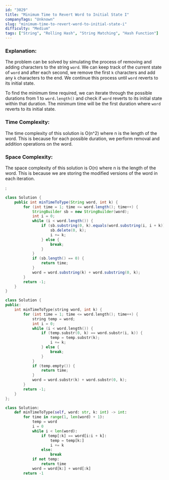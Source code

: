 ```yaml
---
id: "3029"
title: "Minimum Time to Revert Word to Initial State I"
companyTags: "Unknown"
slug: "minimum-time-to-revert-word-to-initial-state-i"
difficulty: "Medium"
tags: ["String", "Rolling Hash", "String Matching", "Hash Function"]
---
```


### Explanation:
The problem can be solved by simulating the process of removing and adding characters to the string `word`. We can keep track of the current state of `word` and after each second, we remove the first `k` characters and add any `k` characters to the end. We continue this process until `word` reverts to its initial state.

To find the minimum time required, we can iterate through the possible durations from 1 to `word.length()` and check if `word` reverts to its initial state within that duration. The minimum time will be the first duration where `word` reverts to its initial state.

### Time Complexity:
The time complexity of this solution is O(n^2) where n is the length of the word. This is because for each possible duration, we perform removal and addition operations on the word.

### Space Complexity:
The space complexity of this solution is O(n) where n is the length of the word. This is because we are storing the modified versions of the word in each iteration.

:

```java
class Solution {
    public int minTimeToType(String word, int k) {
        for (int time = 1; time <= word.length(); time++) {
            StringBuilder sb = new StringBuilder(word);
            int i = 0;
            while (i < word.length()) {
                if (sb.substring(0, k).equals(word.substring(i, i + k))) {
                    sb.delete(0, k);
                    i += k;
                } else {
                    break;
                }
            }
            if (sb.length() == 0) {
                return time;
            }
            word = word.substring(k) + word.substring(0, k);
        }
        return -1;
    }
}
```

```cpp
class Solution {
public:
    int minTimeToType(string word, int k) {
        for (int time = 1; time <= word.length(); time++) {
            string temp = word;
            int i = 0;
            while (i < word.length()) {
                if (temp.substr(0, k) == word.substr(i, k)) {
                    temp = temp.substr(k);
                    i += k;
                } else {
                    break;
                }
            }
            if (temp.empty()) {
                return time;
            }
            word = word.substr(k) + word.substr(0, k);
        }
        return -1;
    }
};
```

```python
class Solution:
    def minTimeToType(self, word: str, k: int) -> int:
        for time in range(1, len(word) + 1):
            temp = word
            i = 0
            while i < len(word):
                if temp[:k] == word[i:i + k]:
                    temp = temp[k:]
                    i += k
                else:
                    break
            if not temp:
                return time
            word = word[k:] + word[:k]
        return -1
```
